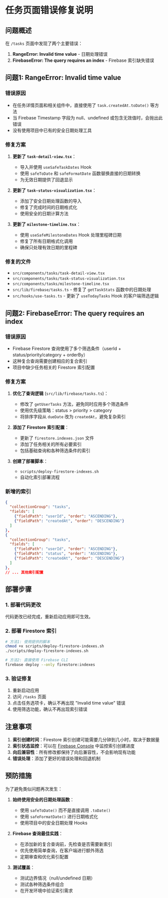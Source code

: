 # 任务页面错误修复说明

## 问题概述

在 `/tasks` 页面中发现了两个主要错误：

1. **RangeError: Invalid time value** - 日期处理错误
2. **FirebaseError: The query requires an index** - Firebase 索引缺失错误

## 问题1: RangeError: Invalid time value

### 错误原因
- 在任务详情页面和相关组件中，直接使用了 `task.createdAt.toDate()` 等方法
- 当 Firebase Timestamp 字段为 null、undefined 或包含无效值时，会抛出此错误
- 没有使用项目中已有的安全日期处理工具

### 修复方案
1. **更新了 `task-detail-view.tsx`**：
   - 导入并使用 `useSafeTaskDates` Hook
   - 使用 `safeToDate` 和 `safeFormatDate` 函数替换直接的日期转换
   - 为无效日期提供了回退显示

2. **更新了 `task-status-visualization.tsx`**：
   - 添加了安全日期处理函数的导入
   - 修复了完成时间的日期格式化
   - 使用安全的日期计算方法

3. **更新了 `milestone-timeline.tsx`**：
   - 使用 `useSafeMilestoneDates` Hook 处理里程碑日期
   - 修复了所有日期格式化调用
   - 确保只处理有效日期的里程碑

### 修复的文件
- `src/components/tasks/task-detail-view.tsx`
- `src/components/tasks/task-status-visualization.tsx`
- `src/components/tasks/milestone-timeline.tsx`
- `src/lib/firebase/tasks.ts` - 修复了 `getTaskStats` 函数中的日期处理
- `src/hooks/use-tasks.ts` - 更新了 `useTodayTasks` Hook 的客户端筛选逻辑

## 问题2: FirebaseError: The query requires an index

### 错误原因
- Firebase Firestore 查询使用了多个筛选条件（userId + status/priority/category + orderBy）
- 这种复合查询需要创建相应的复合索引
- 项目中缺少任务相关的 Firestore 索引配置

### 修复方案
1. **优化了查询逻辑** (`src/lib/firebase/tasks.ts`)：
   - 修改了 `getUserTasks` 方法，避免同时应用多个筛选条件
   - 使用优先级策略：status > priority > category
   - 将排序字段从 `dueDate` 改为 `createdAt`，避免复杂索引

2. **添加了 Firestore 索引配置**：
   - 更新了 `firestore.indexes.json` 文件
   - 添加了任务相关的所有必要索引
   - 包括基础查询和各种筛选条件的索引

3. **创建了部署脚本**：
   - `scripts/deploy-firestore-indexes.sh`
   - 自动化索引部署流程

### 新增的索引
```json
{
  "collectionGroup": "tasks",
  "fields": [
    {"fieldPath": "userId", "order": "ASCENDING"},
    {"fieldPath": "createdAt", "order": "DESCENDING"}
  ]
},
{
  "collectionGroup": "tasks", 
  "fields": [
    {"fieldPath": "userId", "order": "ASCENDING"},
    {"fieldPath": "status", "order": "ASCENDING"},
    {"fieldPath": "createdAt", "order": "DESCENDING"}
  ]
},
// ... 其他索引配置
```

## 部署步骤

### 1. 部署代码更改
代码更改已经完成，重新启动应用即可生效。

### 2. 部署 Firestore 索引
```bash
# 方法1: 使用提供的脚本
chmod +x scripts/deploy-firestore-indexes.sh
./scripts/deploy-firestore-indexes.sh

# 方法2: 直接使用 Firebase CLI
firebase deploy --only firestore:indexes
```

### 3. 验证修复
1. 重新启动应用
2. 访问 `/tasks` 页面
3. 点击任务选项卡，确认不再出现 "Invalid time value" 错误
4. 使用筛选功能，确认不再出现索引错误

## 注意事项

1. **索引创建时间**：Firestore 索引创建可能需要几分钟到几小时，取决于数据量
2. **索引状态监控**：可以在 [Firebase Console](https://console.firebase.google.com) 中监控索引创建进度
3. **向后兼容性**：所有修改都保持了向后兼容性，不会影响现有功能
4. **错误处理**：添加了更好的错误处理和回退机制

## 预防措施

为了避免类似问题再次发生：

1. **始终使用安全的日期处理函数**：
   - 使用 `safeToDate()` 而不是直接调用 `.toDate()`
   - 使用 `safeFormatDate()` 进行日期格式化
   - 使用项目中的安全日期处理 Hooks

2. **Firebase 查询最佳实践**：
   - 在添加新的复合查询前，先检查是否需要新索引
   - 优先使用简单查询，在客户端进行额外筛选
   - 定期审查和优化索引配置

3. **测试覆盖**：
   - 测试边界情况（null/undefined 日期）
   - 测试各种筛选条件组合
   - 在开发环境中验证索引需求
